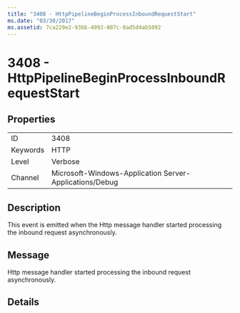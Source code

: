 ```yaml
---
title: "3408 - HttpPipelineBeginProcessInboundRequestStart"
ms.date: "03/30/2017"
ms.assetid: 7ca229e2-93bb-4993-807c-9ad5d4ab5092
---
```

# 3408 - HttpPipelineBeginProcessInboundRequestStart
## Properties  


|||  
|-|-|  
|ID|3408|  
|Keywords|HTTP|  
|Level|Verbose|  
|Channel|Microsoft-Windows-Application Server-Applications/Debug|  

## Description  
 This event is emitted when the Http message handler started processing the inbound request asynchronously.  

## Message  
 Http message handler started processing the inbound request asynchronously.  

## Details
